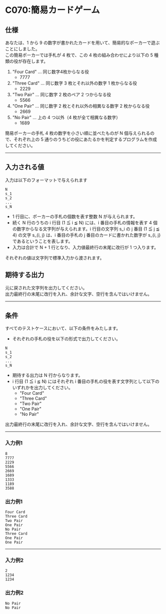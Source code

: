 # C070:簡易カードゲーム

## 仕様
あなたは、1 から 9 の数字が書かれたカードを用いて、簡易的なポーカーで遊ぶことにしました。  
この簡易ポーカーでは手札が 4 枚で、この 4 枚の組み合わせにより以下の 5 種類の役が存在します。  

1. "Four Card" ... 同じ数字4枚からなる役
   - 7777
2. "Three Card" ... 同じ数字 3 枚とそれ以外の数字 1 枚からなる役
   - 2229
3. "Two Pair" ... 同じ数字 2 枚のペア 2 つからなる役
   - 5566
4. "One Pair" ... 同じ数字 2 枚とそれ以外の相異なる数字 2 枚からなる役
   - 2669
5. "No Pair" ... 上の 4 つ以外（4 枚が全て相異なる数字）
   - 1689

簡易ポーカーの手札 4 枚の数字を小さい順に並べたものが N 個与えられるので、それぞれ上の 5 通りのうちどの役にあたるかを判定するプログラムを作成してください。

---
## 入力される値
入力は以下のフォーマットで与えられます

```
N
s_1
s_2
...
s_N
```

- 1 行目に、ポーカーの手札の個数を表す整数 N が与えられます。
- 続く N 行のうちの i 行目 (1 ≦ i ≦ N) には、i 番目の手札の情報を表す 4 個の数字からなる文字列が与えられます。i 行目の文字列 s_i の j 番目 (1 ≦ j ≦ 4) の文字 s_{i, j} は、i 番目の手札の j 番目のカードに書かれた数字が s_{i, j} であるということを表します。
- 入力は合計で N + 1 行となり、入力値最終行の末尾に改行が 1 つ入ります。

それぞれの値は文字列で標準入力から渡されます。

## 期待する出力
元に戻された文字列を出力してください。  
出力最終行の末尾に改行を入れ、余計な文字、空行を含んではいけません。

---
## 条件
すべてのテストケースにおいて、以下の条件をみたします。

- それぞれの手札の役を以下の形式で出力してください。
```
N
s_1
s_2
...
s_N
```
- 期待する出力は N 行からなります。
- i 行目 (1 ≦ i ≦ N) にはそれぞれ i 番目の手札の役を表す文字列として以下のいずれかを出力してください。
  - "Four Card"
  - "Three Card"
  - "Two Pair"
  - "One Pair"
  - "No Pair"  

出力最終行の末尾に改行を入れ、余計な文字、空行を含んではいけません。

---
### 入力例1
```
8
7777
2229
5566
2669
1689
1333
1189
3588
```

### 出力例1
```
Four Card
Three Card
Two Pair
One Pair
No Pair
Three Card
One Pair
One Pair
```

---
### 入力例2
```
2
1234
1234
```

### 出力例2
```
No Pair
No Pair
```